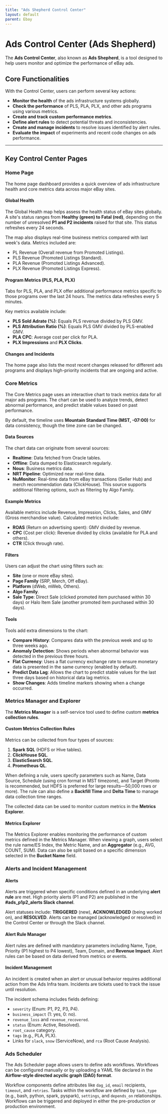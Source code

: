 ```yaml
---
title: "Ads Shepherd Control Center"
layout: default
parent: Ebay
---
```


# Ads Control Center (Ads Shepherd)

The **Ads Control Center**, also known as **Ads Shepherd**, is a tool designed to help users monitor and optimize the performance of eBay ads.

## Core Functionalities

With the Control Center, users can perform several key actions:
*   **Monitor the health** of the ads infrastructure systems globally.
*   **Check the performance** of PLS, PLA, PLX, and other ads programs using various metrics.
*   **Create and track custom performance metrics**.
*   **Define alert rules** to detect potential threats and inconsistencies.
*   **Create and manage incidents** to resolve issues identified by alert rules.
*   **Evaluate the impact** of experiments and recent code changes on ads performance.

***

## Key Control Center Pages

### Home Page

The home page dashboard provides a quick overview of ads infrastructure health and core metrics data across major eBay sites.

#### Global Health
The Global Health map helps assess the health status of eBay sites globally. A site's status ranges from **Healthy (green) to Fatal (red)**, depending on the number of unresolved **P1 and P2 incidents** raised for that site. This status refreshes every 24 seconds.

The map also displays real-time business metrics compared with last week's data. Metrics included are:
*   PL Revenue (Overall revenue from Promoted Listings).
*   PLS Revenue (Promoted Listings Standard).
*   PLA Revenue (Promoted Listings Advanced).
*   PLX Revenue (Promoted Listings Express).

#### Program Metrics (PLS, PLA, PLX)
Tabs for PLS, PLA, and PLX offer additional performance metrics specific to those programs over the last 24 hours. The metrics data refreshes every 5 minutes.

Key metrics available include:
*   **PLS Sold Adrate (%)**: Equals PLS revenue divided by PLS GMV.
*   **PLS Attribution Ratio (%)**: Equals PLS GMV divided by PLS-enabled GMV.
*   **PLA CPC**: Average cost per click for PLA.
*   **PLX Impressions** and **PLX Clicks**.

#### Changes and Incidents
The home page also lists the most recent changes released for different ads programs and displays high-priority incidents that are ongoing and active.

### Core Metrics

The Core Metrics page uses an interactive chart to track metrics data for all major ads programs. The chart can be used to analyze trends, detect abnormal performance, and predict stable values based on past performance.

By default, the timeline uses **Mountain Standard Time (MST, -07:00)** for data consistency, though the time zone can be changed.

#### Data Sources
The chart data can originate from several sources:
*   **Realtime**: Data fetched from Oracle tables.
*   **Offline**: Data dumped to Elasticsearch regularly.
*   **Nous**: Business metrics data.
*   **NRT Pipeline**: Optimized near real-time data.
*   **NuMonitor**: Real-time data from eBay transactions (Seller Hub) and merch recommendation data (ClickHouse). This source supports additional filtering options, such as filtering by Algo Family.

#### Example Metrics
Available metrics include Revenue, Impression, Clicks, Sales, and GMV (Gross merchandise value). Calculated metrics include:
*   **ROAS** (Return on advertising spent): GMV divided by revenue.
*   **CPC** (Cost per click): Revenue divided by clicks (available for PLA and others).
*   **CTR** (Click through rate).

#### Filters
Users can adjust the chart using filters such as:
*   **Site** (one or more eBay sites).
*   **Page Family** (SRP, Merch, Off eBay).
*   **Platform** (dWeb, mWeb, Others).
*   **Algo Family**.
*   **Sale Type**: Direct Sale (clicked promoted item purchased within 30 days) or Halo Item Sale (another promoted item purchased within 30 days).

#### Tools
Tools add extra dimensions to the chart:
*   **Compare History**: Compares data with the previous week and up to three weeks ago.
*   **Anomaly Detection**: Shows periods when abnormal behavior was detected in the previous three hours.
*   **Flat Currency**: Uses a flat currency exchange rate to ensure monetary data is presented in the same currency (enabled by default).
*   **Predict Data Lag**: Allows the chart to predict stable values for the last three days based on historical data lag metrics.
*   **Show Changes**: Adds timeline markers showing when a change occurred.

### Metrics Manager and Explorer

The **Metrics Manager** is a self-service tool used to define custom **metrics collection rules**.

#### Custom Metrics Collection Rules
Metrics can be collected from four types of sources:
1.  **Spark SQL** (HDFS or Hive tables).
2.  **ClickHouse SQL**.
3.  **ElasticSearch SQL**.
4.  **Prometheus QL**.

When defining a rule, users specify parameters such as Name, Data Source, Schedule (using cron format in MST timezone), and Target (Pronto is recommended, but HDFS is preferred for large results—50,000 rows or more). The rule can also define a **Backfill Time** and **Delta Time** to manage data collection time ranges.

The collected data can be used to monitor custom metrics in the **Metrics Explorer**.

#### Metrics Explorer
The Metrics Explorer enables monitoring the performance of custom metrics defined in the Metrics Manager. When viewing a graph, users select the rule name/ES Index, the Metric Name, and an **Aggregator** (e.g., AVG, COUNT, SUM). Data can also be split based on a specific dimension selected in the **Bucket Name** field.

### Alerts and Incident Management

#### Alerts
Alerts are triggered when specific conditions defined in an underlying **alert rule** are met. High priority alerts (P1 and P2) are published in the **#ads\_p1p2\_alerts Slack channel**.

Alert statuses include: **TRIGGERED** (new), **ACKNOWLEDGED** (being worked on), and **RESOLVED**. Alerts can be managed (acknowledged or resolved) in the Control Center or through the Slack channel.

#### Alert Rule Manager
Alert rules are defined with mandatory parameters including Name, Type, Priority (P1 highest to P4 lowest), Team, Domain, and **Revenue Impact**. Alert rules can be based on data derived from metrics or events.

#### Incident Management
An incident is created when an alert or unusual behavior requires additional action from the Ads Infra team. Incidents are tickets used to track the issue until resolution.

The incident schema includes fields defining:
*   `severity` (Enum: P1, P2, P3, P4).
*   `business_impact` (1: yes, 0: no).
*   `revenue_loss` and `revenue_recovered`.
*   `status` (Enum: Active, Resolved).
*   `root_cause` category.
*   `tags` (e.g., PLA, PLX).
*   Links for `slack`, `snow` (ServiceNow), and `rca` (Root Cause Analysis).

### Ads Scheduler
The Ads Scheduler page allows users to define ads workflows. Workflows can be configured manually or by uploading a YAML file declared in the **Airflow-style directed acyclic graph (DAG) format**.

Workflow components define attributes like `dag_id`, `email` recipients, `timeout`, and `retries`. Tasks within the workflow are defined by `task_type` (e.g., bash, python, spark, pyspark), `settings`, and `depends_on` relationships. Workflows can be triggered and deployed in either the pre-production or production environment.
